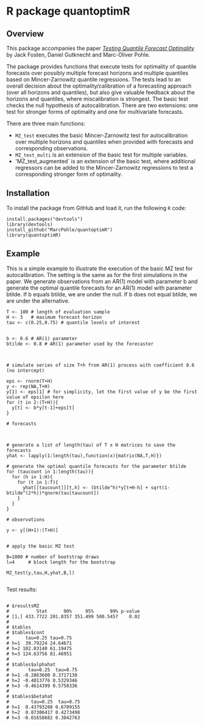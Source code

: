 # R package quantoptimR

## Overview

This package accompanies the paper [_Testing Quantile Forecast Optimality_](https://arxiv.org/abs/2302.02747) by Jack Fosten, Daniel Gutknecht and Marc-Oliver Pohle.

The package provides functions that execute tests for optimality of quantile forecasts over possibly multiple forecast horizons
and multiple quantiles based on Mincer-Zarnowitz quantile regressions. The tests lead to an overall decision about the optimality/calibration of a forecasting approach (over all horizons and quantiles), but also give valuable feedback about the horizons and quantiles, where miscalibration is strongest. The basic test checks the null hypothesis of autocalibration. There are two extensions: one test for stronger forms of optimality and one for multivariate forecasts.

There are three main functions:

* `MZ_test` executes the basic Mincer-Zarnowitz test for autocalibration over multiple horizons and quantiles when provided with forecasts and corresponding observations.
* `MZ_test_multi` is an extension of the basic test for multiple variables.
* 'MZ_test_augmented` is an extension of the basic test, where additional regressors can be added to the Mincer-Zarnowitz regressions to test a corresponding stronger form of optimality.

## Installation

To install the package from GitHub and load it, run the following `R` code:

```
install.packages("devtools")
library(devtools)
install_github("MarcPohle/quantoptimR")
library(quantoptimR)

```

## Example

This is a simple example to illustrate the execution of the basic MZ test for 
autocalibration. The setting is the same as for the first simulations in the
paper. We generate observations from an AR(1) model with parameter b and 
generate the optimal quantile forecasts for an AR(1) model with parameter
btilde. If b equals btilde, we are under the null. If b does not equal btilde,
we are under the alternative.


```
T <- 100 # length of evaluation sample
H <- 3   # maximum forecast horizon
tau <- c(0.25,0.75) # quantile levels of interest


b <- 0.6 # AR(1) parameter
btilde <- 0.8 # AR(1) parameter used by the forecaster



# simulate series of size T+h from AR(1) process with coefficient 0.6 (no intercept)

eps <- rnorm(T+H)
y <- rep(NA,T+H)
y[1] <- eps[1] # for simplicity, let the first value of y be the first value of epsilon here
for (t in 2:(T+H)){
  y[t] <- b*y[t-1]+eps[t]
}

# forecasts



# generate a list of length(tau) of T x H matrices to save the forecasts
yhat <- lapply(1:length(tau),function(x){matrix(NA,T,H)})

# generate the optimal quantile forecasts for the parameter btilde
for (taucount in 1:length(tau)){
  for (h in 1:H){
    for (t in 1:T){
      yhat[[taucount]][t,h] <- (btilde^h)*y[t+H-h] + sqrt(1-btilde^(2*h))*qnorm(tau[taucount])
    }
  }
}

# observations

y <- y[(H+1):(T+H)]


# apply the basic MZ test

B=1000 # number of bootstrap draws
l=4     # block length for the bootstrap

MZ_test(y,tau,H,yhat,B,l)


```

Test results:

```

# $resultsMZ
#          Stat      90%     95%      99% p-value
# [1,] 433.7722 201.8357 351.499 500.5457    0.02
# 
# $tables
# $tables$cont
#      tau=0.25 tau=0.75
# h=1  39.79224 24.64671
# h=2 102.03140 61.19475
# h=3 124.63756 81.46951
# 
# $tables$alphahat
#       tau=0.25  tau=0.75
# h=1 -0.2863600 0.3717130
# h=2 -0.4013776 0.5329346
# h=3 -0.4614399 0.5750336
# 
# $tables$betahat
#        tau=0.25  tau=0.75
# h=1  0.43793208 0.6709155
# h=2  0.07306417 0.4273498
# h=3 -0.01658682 0.3042763

```
